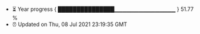 - ⏳ Year progress { ███████████████▁▁▁▁▁▁▁▁▁▁▁▁▁▁▁ } 51.77 %
- ⏰ Updated on Thu, 08 Jul 2021 23:19:35 GMT

